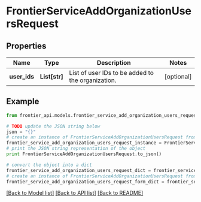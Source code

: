 # FrontierServiceAddOrganizationUsersRequest


## Properties
Name | Type | Description | Notes
------------ | ------------- | ------------- | -------------
**user_ids** | **List[str]** | List of user IDs to be added to the organization. | [optional] 

## Example

```python
from frontier_api.models.frontier_service_add_organization_users_request import FrontierServiceAddOrganizationUsersRequest

# TODO update the JSON string below
json = "{}"
# create an instance of FrontierServiceAddOrganizationUsersRequest from a JSON string
frontier_service_add_organization_users_request_instance = FrontierServiceAddOrganizationUsersRequest.from_json(json)
# print the JSON string representation of the object
print FrontierServiceAddOrganizationUsersRequest.to_json()

# convert the object into a dict
frontier_service_add_organization_users_request_dict = frontier_service_add_organization_users_request_instance.to_dict()
# create an instance of FrontierServiceAddOrganizationUsersRequest from a dict
frontier_service_add_organization_users_request_form_dict = frontier_service_add_organization_users_request.from_dict(frontier_service_add_organization_users_request_dict)
```
[[Back to Model list]](../README.md#documentation-for-models) [[Back to API list]](../README.md#documentation-for-api-endpoints) [[Back to README]](../README.md)


